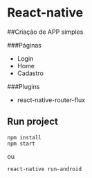 # React-native

##Criação de APP simples

###Páginas
* Login
* Home
* Cadastro

###Plugins
* react-native-router-flux


## Run project

```
npm install
npm start
```
ou
```
react-native run-android

